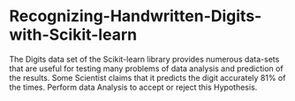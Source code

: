 # Recognizing-Handwritten-Digits-with-Scikit-learn
The Digits data set of the Scikit-learn library provides numerous data-sets that are useful for testing many problems of data analysis and prediction of the results. Some Scientist claims that it predicts the digit accurately 81% of the times. Perform data Analysis to accept or reject this Hypothesis.

